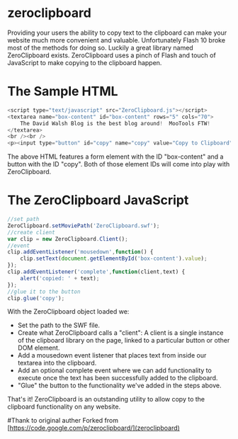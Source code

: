 # zeroclipboard
Providing your users the ability to copy text to the clipboard can make your website much more convenient and valuable. Unfortunately Flash 10 broke most of the methods for doing so. Luckily a great library named ZeroClipboard exists. ZeroClipboard uses a pinch of Flash and touch of JavaScript to make copying to the clipboard happen.

# The Sample HTML
```javascript
<script type="text/javascript" src="ZeroClipboard.js"></script>
<textarea name="box-content" id="box-content" rows="5" cols="70">
	The David Walsh Blog is the best blog around!  MooTools FTW!
</textarea>
<br /><br />
<p><input type="button" id="copy" name="copy" value="Copy to Clipboard" /></p>
```
The above HTML features a form element with the ID "box-content" and a button with the ID "copy". Both of those element IDs will come into play with ZeroClipboard.

# The ZeroClipboard JavaScript
```javascript
//set path
ZeroClipboard.setMoviePath('ZeroClipboard.swf');
//create client
var clip = new ZeroClipboard.Client();
//event
clip.addEventListener('mousedown',function() {
	clip.setText(document.getElementById('box-content').value);
});
clip.addEventListener('complete',function(client,text) {
	alert('copied: ' + text);
});
//glue it to the button
clip.glue('copy');
```

With the ZeroClipboard object loaded we:
* Set the path to the SWF file.
* Create what ZeroClipboard calls a "client": A client is a single instance of the clipboard library on the page, linked to a particular button or other DOM element.
* Add a mousedown event listener that places text from inside our textarea into the clipboard.
* Add an optional complete event where we can add functionality to execute once the text has been successfully added to the clipboard.
* "Glue" the button to the functionality we've added in the steps above.

That's it! ZeroClipboard is an outstanding utility to allow copy to the clipboard functionality on any website.

#Thank to original auther
 Forked from [https://code.google.com/p/zeroclipboard/](zeroclipboard)

